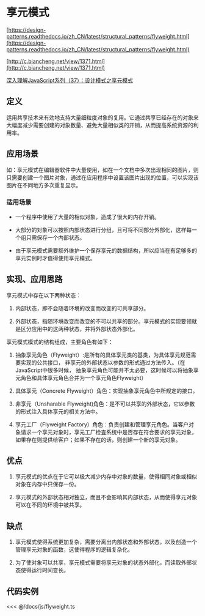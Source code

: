# 享元模式

[https://design-patterns.readthedocs.io/zh_CN/latest/structural_patterns/flyweight.html](https://design-patterns.readthedocs.io/zh_CN/latest/structural_patterns/flyweight.html)

[http://c.biancheng.net/view/1371.html](http://c.biancheng.net/view/1371.html)

[深入理解JavaScript系列（37）：设计模式之享元模式](https://www.cnblogs.com/tomxu/archive/2012/04/09/2379774.html)

## 定义

运用共享技术来有効地支持大量细粒度对象的复用。它通过共享已经存在的对象来大幅度减少需要创建的对象数量、避免大量相似类的开销，从而提高系统资源的利用率。

## 应用场景

如：享元模式在编辑器软件中大量使用，如在一个文档中多次出现相同的图片，则只需要创建一个图片对象，通过在应用程序中设置该图片出现的位置，可以实现该图片在不同地方多次重复显示。

### 适用场景

- 一个程序中使用了大量的相似对象，造成了很大的内存开销。

- 大部分的对象可以按照内部状态进行分组，且可将不同部分外部化，这样每一个组只需保存一个内部状态。

- 由于享元模式需要额外维护一个保存享元的数据结构，所以应当在有足够多的享元实例时才值得使用享元模式。

## 实现、应用思路

享元模式中存在以下两种状态：

1. 内部状态，即不会随着环境的改变而改变的可共享部分。

2. 外部状态，指随环境改变而改变的不可以共享的部分。享元模式的实现要领就是区分应用中的这两种状态，并将外部状态外部化。

享元模式模式的结构组成，主要角色有如下：

1. 抽象享元角色（Flyweight）:是所有的具体享元类的基类，为具体享元规范需要实现的公共接口，
非享元的外部状态以参数的形式通过方法传入。（在JavaScript中很多时候， 抽象享元角色可能并不太必要，这时候可以将抽象享元角色和具体享元角色合并为一个享元角色Flyweight）

2. 具体享元（Concrete Flyweight）角色：实现抽象享元角色中所规定的接口。

3. 非享元（Unsharable Flyweight)角色：是不可以共享的外部状态，它以参数的形式注入具体享元的相关方法中。

4. 享元工厂（Flyweight Factory）角色：负责创建和管理享元角色。当客户对象请求一个享元对象时，享元工厂检査系统中是否存在符合要求的享元对象，如果存在则提供给客户；如果不存在的话，则创建一个新的享元对象。

## 优点

1. 享元模式的优点在于它可以极大减少内存中对象的数量，使得相同对象或相似对象在内存中只保存一份。

2. 享元模式的外部状态相对独立，而且不会影响其内部状态，从而使得享元对象可以在不同的环境中被共享。

## 缺点

1. 享元模式使得系统更加复杂，需要分离出内部状态和外部状态，以及创造一个管理享元对象的函数，这使得程序的逻辑复杂化。

2. 为了使对象可以共享，享元模式需要将享元对象的状态外部化，而读取外部状态使得运行时间变长。

## 代码实例

<<< @/docs/js/flyweight.ts

<flyweight />
